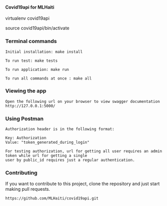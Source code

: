 #### Covid19api for MLHaiti

virtualenv covid19api

source covid19api/bin/activate

### Terminal commands

    Initial installation: make install

    To run test: make tests

    To run application: make run

    To run all commands at once : make all


### Viewing the app ###

    Open the following url on your browser to view swagger documentation
    http://127.0.0.1:5000/


### Using Postman ####

    Authorization header is in the following format:

    Key: Authorization
    Value: "token_generated_during_login"

    For testing authorization, url for getting all user requires an admin token while url for getting a single
    user by public_id requires just a regular authentication.



### Contributing
If you want to contribute to this project, clone the repository and just start making pull requests.

```
https://github.com/MLHaiti/covid19api.git
```
